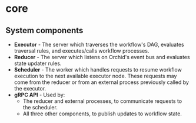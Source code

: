 # core

## System components

* __Executor__ - The server which traverses the workflow's DAG, evaluates traversal rules, and executes/calls workflow processes.
* __Reducer__ - The server which listens on Orchid's event bus and evaluates state updater rules.
* __Scheduler__ - The worker which handles requests to resume workflow execution to the next available executor node. These requests may come from the reducer or from an external process previously called by the executor.
* __gRPC API__ - Used by:
  * The reducer and external processes, to communicate requests to the scheduler.
  * All three other components, to publish updates to workflow state.
